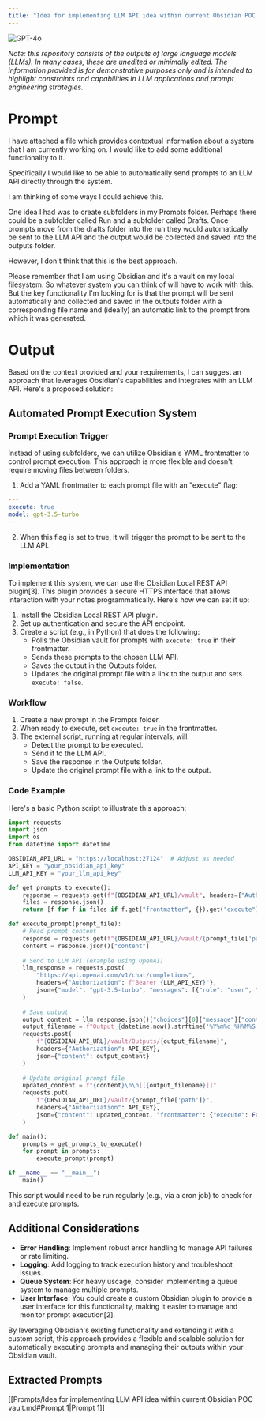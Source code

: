 ```yaml
---
title: "Idea for implementing LLM API idea within current Obsidian POC vault"
---
```

![GPT-4o](https://img.shields.io/badge/GPT--4o-3333FF?style=for-the-badge&logo=openai&logoColor=white)



*Note: this repository consists of the outputs of large language models (LLMs). In many cases, these are unedited or minimally edited. The information provided is for demonstrative purposes only and is intended to highlight constraints and capabilities in LLM applications and prompt engineering strategies.*


# Prompt

I have attached a file which provides contextual information about a system that I am currently working on. I would like to add some additional functionality to it.

Specifically I would like to be able to automatically send prompts to an LLM API directly through the system. 

I am thinking of some ways I could achieve this. 

One idea I had was to create subfolders in my Prompts folder. Perhaps there could be a subfolder called Run and a subfolder called Drafts. Once prompts move from the drafts folder into the run they would automatically be sent to the LLM API and the output would be collected and saved into the outputs folder. 

However, I don't think that this is the best approach. 

Please remember that I am using Obsidian and it's a vault on my local filesystem. So whatever system you can think of will have to work with this. But the key functionality I'm looking for is that the prompt will be sent automatically and collected and saved in the outputs folder with a corresponding file name and (ideally) an automatic link to the prompt from which it was generated.

# Output

Based on the context provided and your requirements, I can suggest an approach that leverages Obsidian's capabilities and integrates with an LLM API. Here's a proposed solution:

## Automated Prompt Execution System

### Prompt Execution Trigger

Instead of using subfolders, we can utilize Obsidian's YAML frontmatter to control prompt execution. This approach is more flexible and doesn't require moving files between folders.

1. Add a YAML frontmatter to each prompt file with an "execute" flag:

```yaml
---
execute: true
model: gpt-3.5-turbo
---
```

2. When this flag is set to true, it will trigger the prompt to be sent to the LLM API.

### Implementation

To implement this system, we can use the Obsidian Local REST API plugin[3]. This plugin provides a secure HTTPS interface that allows interaction with your notes programmatically. Here's how we can set it up:

1. Install the Obsidian Local REST API plugin.
2. Set up authentication and secure the API endpoint.
3. Create a script (e.g., in Python) that does the following:
   - Polls the Obsidian vault for prompts with `execute: true` in their frontmatter.
   - Sends these prompts to the chosen LLM API.
   - Saves the output in the Outputs folder.
   - Updates the original prompt file with a link to the output and sets `execute: false`.

### Workflow

1. Create a new prompt in the Prompts folder.
2. When ready to execute, set `execute: true` in the frontmatter.
3. The external script, running at regular intervals, will:
   - Detect the prompt to be executed.
   - Send it to the LLM API.
   - Save the response in the Outputs folder.
   - Update the original prompt file with a link to the output.

### Code Example

Here's a basic Python script to illustrate this approach:

```python
import requests
import json
import os
from datetime import datetime

OBSIDIAN_API_URL = "https://localhost:27124"  # Adjust as needed
API_KEY = "your_obsidian_api_key"
LLM_API_KEY = "your_llm_api_key"

def get_prompts_to_execute():
    response = requests.get(f"{OBSIDIAN_API_URL}/vault", headers={"Authorization": API_KEY})
    files = response.json()
    return [f for f in files if f.get("frontmatter", {}).get("execute") == True]

def execute_prompt(prompt_file):
    # Read prompt content
    response = requests.get(f"{OBSIDIAN_API_URL}/vault/{prompt_file['path']}", headers={"Authorization": API_KEY})
    content = response.json()["content"]
    
    # Send to LLM API (example using OpenAI)
    llm_response = requests.post(
        "https://api.openai.com/v1/chat/completions",
        headers={"Authorization": f"Bearer {LLM_API_KEY}"},
        json={"model": "gpt-3.5-turbo", "messages": [{"role": "user", "content": content}]}
    )
    
    # Save output
    output_content = llm_response.json()["choices"][0]["message"]["content"]
    output_filename = f"Output_{datetime.now().strftime('%Y%m%d_%H%M%S')}.md"
    requests.post(
        f"{OBSIDIAN_API_URL}/vault/Outputs/{output_filename}",
        headers={"Authorization": API_KEY},
        json={"content": output_content}
    )
    
    # Update original prompt file
    updated_content = f"{content}\n\n[[{output_filename}]]"
    requests.put(
        f"{OBSIDIAN_API_URL}/vault/{prompt_file['path']}",
        headers={"Authorization": API_KEY},
        json={"content": updated_content, "frontmatter": {"execute": False}}
    )

def main():
    prompts = get_prompts_to_execute()
    for prompt in prompts:
        execute_prompt(prompt)

if __name__ == "__main__":
    main()
```

This script would need to be run regularly (e.g., via a cron job) to check for and execute prompts.

## Additional Considerations

- **Error Handling**: Implement robust error handling to manage API failures or rate limiting.
- **Logging**: Add logging to track execution history and troubleshoot issues.
- **Queue System**: For heavy uscage, consider implementing a queue system to manage multiple prompts.
- **User Interface**: You could create a custom Obsidian plugin to provide a user interface for this functionality, making it easier to manage and monitor prompt execution[2].

By leveraging Obsidian's existing functionality and extending it with a custom script, this approach provides a flexible and scalable solution for automatically executing prompts and managing their outputs within your Obsidian vault.
 




## Extracted Prompts
[[Prompts/Idea for implementing LLM API idea within current Obsidian POC vault.md#Prompt 1|Prompt 1]]

